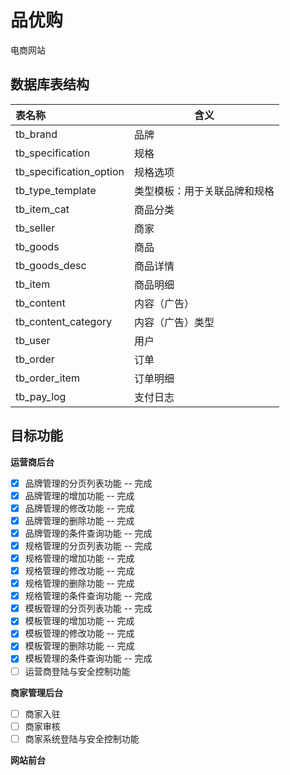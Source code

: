 # 品优购
电商网站



## 数据库表结构


| 表名称 | 含义 |
| :------- | ---- |
| tb_brand | 品牌 |
| tb_specification | 规格 |
| tb_specification_option | 规格选项 |
| tb_type_template | 类型模板：用于关联品牌和规格 |
| tb_item_cat | 商品分类 |
| tb_seller | 商家 |
| tb_goods | 商品 |
| tb_goods_desc | 商品详情 |
| tb_item | 商品明细 |
| tb_content | 内容（广告） |
| tb_content_category | 内容（广告）类型 |
| tb_user | 用户 |
| tb_order | 订单 |
| tb_order_item | 订单明细 |
| tb_pay_log | 支付日志 |



## 目标功能

**运营商后台**

- [x] 品牌管理的分页列表功能 -- 完成 
- [x] 品牌管理的增加功能 -- 完成
- [x] 品牌管理的修改功能 -- 完成
- [x] 品牌管理的删除功能 -- 完成
- [x] 品牌管理的条件查询功能 -- 完成
- [x] 规格管理的分页列表功能 -- 完成 
- [x] 规格管理的增加功能 -- 完成
- [x] 规格管理的修改功能 -- 完成
- [x] 规格管理的删除功能 -- 完成
- [x] 规格管理的条件查询功能 -- 完成
- [x] 模板管理的分页列表功能 -- 完成 
- [x] 模板管理的增加功能 -- 完成
- [x] 模板管理的修改功能 -- 完成
- [x] 模板管理的删除功能 -- 完成
- [x] 模板管理的条件查询功能 -- 完成
- [ ] 运营商登陆与安全控制功能

**商家管理后台**

- [ ] 商家入驻
- [ ] 商家审核
- [ ] 商家系统登陆与安全控制功能

**网站前台**